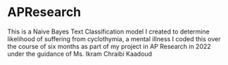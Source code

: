 # APResearch
This is a Naive Bayes Text Classification model I created to determine likelihood of suffering from cyclothymia, a mental illness
I coded this over the course of six months as part of my project in AP Research in 2022 under the guidance of Ms. Ikram Chraibi Kaadoud
